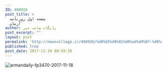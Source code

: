 ```yaml
---
ID: 408926
post_title: >
  صفحه اول روزنامه
  آرمان
author: پایگاه صاحب خبر
post_excerpt: ""
layout: post
permalink: 'http://newsvillage.ir/408926/%d8%b5%d9%81%d8%ad%d9%87-%d8%a7%d9%88%d9%84-%d8%b1%d9%88%d8%b2%d9%86%d8%a7%d9%85%d9%87-%d8%a2%d8%b1%d9%85%d8%a7%d9%86-2/'
published: true
post_date: 2017-11-19 09:59:30
---
```

<img src="http://sahebkhabar.ir/download?f=2017/11/18/4/631233.jpg" alt="armandaily-fp3470-2017-11-18">